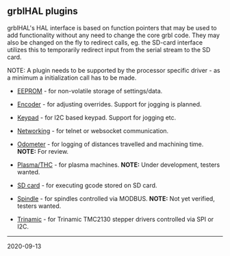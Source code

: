 ## grblHAL plugins

grblHAL's HAL interface is based on function pointers that may be used to add functionality without any need to change the core grbl code. They may also be changed on the fly to redirect calls, eg. the SD-card interface utilizes this to temporarily redirect input from the serial stream to the SD card.

NOTE: A plugin needs to be supported by the processor specific driver - as a minimum a initialization call has to be made. 

* [EEPROM](eeprom/README.md) - for non-volatile storage of settings/data.

* [Encoder](encoder/README.md) - for adjusting overrides. Support for jogging is planned.

* [Keypad](keypad/README.md) - for I2C based keypad. Support for jogging etc.

* [Networking](networking/README.md) - for telnet or websocket communication.

* [Odometer](odometer/README.md) - for logging of distances travelled and machining time. __NOTE:__ For review.

* [Plasma/THC](plasma/README.md) - for plasma machines. __NOTE:__ Under development, testers wanted.

* [SD card](sdcard/README.md) - for executing gcode stored on SD card.

* [Spindle](spindle/README.md) - for spindles controlled via MODBUS. __NOTE:__ Not yet verified, testers wanted.

* [Trinamic](trinamic/README.md) - for Trinamic TMC2130 stepper drivers controlled via SPI or I2C.

---
2020-09-13

